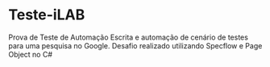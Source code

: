 # Teste-iLAB
Prova de Teste de Automação 
Escrita e automação de cenário de testes para uma pesquisa no Google. Desafio realizado utilizando Specflow e Page Object no C#
